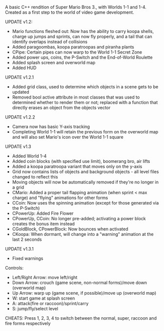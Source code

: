 A basic C++ rendition of Super Mario Bros 3., with Worlds 1-1 and 1-4. Created as a first step to the world of video game development.

UPDATE v1.2:
- Mario functions fleshed out: Now has the ability to carry koopa shells, charge up jumps and sprints, can now fly properly, and a tail that can identify overlaps instead of collisions
- Added paragoombas, koopa paratroopas and piranha plants
- CPipe: Certain pipes can now warp to the World 1-1 Secret Zone
- Added power ups, coins, the P-Switch and the End-of-World Roulette
- Added splash screen and overworld map
- Added HUD

UPDATE v1.2.1
- Added grid class, used to determine which objects in a scene gets to be updated
- Removed bool active attribute in most classes that was used to determined whether to render them or not; replaced with a function that directly erases an object from the objects vector

UPDATE v1.2.2
- Camera now has basic Y-axis tracking
- Completing World 1-1 will retain the previous form on the overworld map and will also set Mario's icon over the World 1-1 square

UPDATE v1.3
- Added World 1-4
- Added coin blocks (with specified use limit), boomerang bro, air lifts
- Added a koopa paratroopa variant that moves only on the y-axis
- Grid now contains lists of objects and background objects - all level files changed to reflect this
- Moving objects will now be automatically removed if they're no longer in a grid
- CMario: Added a proper tail flapping animation (when sprint < max charge) and "flying" animations for other forms
- CCoin: Now uses the spinning animation (except for those generated via the P-Switch)
- CPowerUp: Added Fire Flower
- CPowerUp, CCoin: No longer pre-added; activating a power block creates the bonus item instead
- CGoldBlock, CPowerBlock: Now bounces when activated
- CKoopa: When dormant, will change into a "warning" animation at the last 2 seconds

UPDATE v1.3.1
- Fixed warnings

Controls:
- Left/Right Arrow: move left/right
- Down Arrow: crouch (game scene, non-normal forms)/move down (overworld map)
- Up Arrow: warp up (game scene, if possible)/move up (overworld map)
- W: start game at splash screen
- A: attack(fire or raccoon)/sprint/carry
- S: jump/fly/select level

CHEATS: Press 1, 2, 3, 4 to switch between the normal, super, raccoon and fire forms respectively
